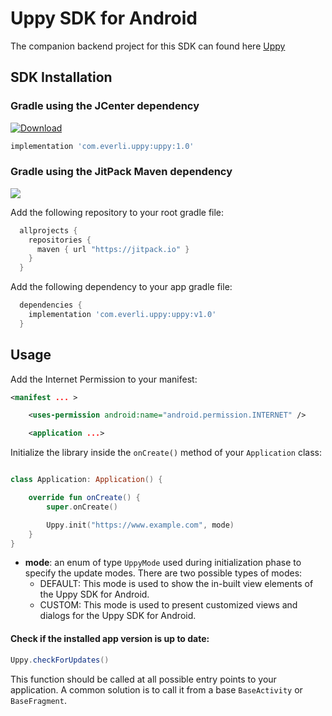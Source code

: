 # Uppy SDK for Android

The companion backend project for this SDK can found here [Uppy]()


## SDK Installation

### Gradle using the JCenter dependency
[ ![Download](https://api.bintray.com/packages/everli/maven/uppy/images/download.svg) ](https://bintray.com/everli/maven/uppy/_latestVersion)
```groovy
implementation 'com.everli.uppy:uppy:1.0'
```

### Gradle using the JitPack Maven dependency

[![](https://jitpack.io/v/Everli/uppy.svg)](https://jitpack.io/#Everli/uppy)

Add the following repository to your root gradle file:

 ```groovy
   allprojects {
     repositories {
       maven { url "https://jitpack.io" }
     }
   }
 ````

Add the following dependency to your app gradle file:

  ```groovy
    dependencies {
      implementation 'com.everli.uppy:uppy:v1.0'
    }
  ```

## Usage

Add the Internet Permission to your manifest:

```xml
<manifest ... >

    <uses-permission android:name="android.permission.INTERNET" />

    <application ...>

```

Initialize the library inside the  `onCreate()` method of your `Application` class:

```kotlin

class Application: Application() {

    override fun onCreate() {
        super.onCreate()

        Uppy.init("https://www.example.com", mode)
    }
}

```
* **mode**: an enum of type `UppyMode` used during initialization phase to specify the update modes. There are two possible types of modes:
  * DEFAULT: This mode is used to show the in-built view elements of the Uppy SDK for Android.
  * CUSTOM: This mode is used to present customized views and dialogs for the Uppy SDK for Android.

#### Check if the installed app version is up to date:

```java
Uppy.checkForUpdates()
```
This function should be called at all possible entry points to your application. A common solution is to call it from a base `BaseActivity` or `BaseFragment`.
